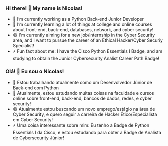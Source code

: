 ### Hi there! 👋 My name is Nicolas!

- 🔭 I’m currently working as a Python Back-end Junior Developer
- 🌱 I’m currently learning a lot of things at college and online courses about front-end, back-end, databases, network, and cyber security!
- 😄 I'm currently aiming for a new job/internship in the Cyber Security area, and I want to pursue the career of an Ethical Hacker/Cyber Securiy Specialist!
- ⚡ Fun fact about me: I have the Cisco Python Essentials I Badge, and am studying to obtain the Junior Cybersecurity Analist Career Path Badge!


### Olá! 👋 Eu sou o Nicolas!

- 🔭 Estou trabalhando atualmente como um Desenvolvedor Júnior de Back-end com Python
- 🌱 Atualmente, estou estudando muitas coisas na faculdade e cursos online sobre front-end, back-end, bancos de dados, redes, e cyber security!
- 😄 Atualmente estou buscando um novo emprego/estágio na área de Cyber Security, e quero seguir a carreira de Hacker Ético/Especialista em Cyber Security!
- ⚡ Uma coisa interessante sobre mim: Eu tenho a Badge de Python Essentials I da Cisco, e estou estudando para obter a Badge de Analista de Cybersecurity Júnior!

<!--
**NfSilveira/NfSilveira** is a ✨ _special_ ✨ repository because its `README.md` (this file) appears on your GitHub profile.

Here are some ideas to get you started:

- 🔭 I’m currently working on ...
- 🌱 I’m currently learning ...
- 👯 I’m looking to collaborate on ...
- 🤔 I’m looking for help with ...
- 💬 Ask me about ...
- 📫 How to reach me: ...
- 😄 Pronouns: ...
- ⚡ Fun fact: ...
-->
